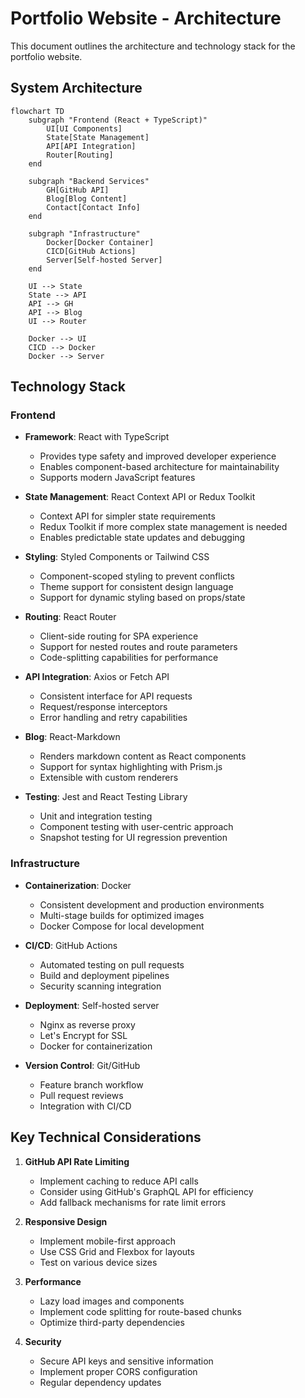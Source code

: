# Portfolio Website - Architecture

This document outlines the architecture and technology stack for the portfolio website.

## System Architecture

```mermaid
flowchart TD
    subgraph "Frontend (React + TypeScript)"
        UI[UI Components]
        State[State Management]
        API[API Integration]
        Router[Routing]
    end
    
    subgraph "Backend Services"
        GH[GitHub API]
        Blog[Blog Content]
        Contact[Contact Info]
    end
    
    subgraph "Infrastructure"
        Docker[Docker Container]
        CICD[GitHub Actions]
        Server[Self-hosted Server]
    end
    
    UI --> State
    State --> API
    API --> GH
    API --> Blog
    UI --> Router
    
    Docker --> UI
    CICD --> Docker
    Docker --> Server
```

## Technology Stack

### Frontend
- **Framework**: React with TypeScript
  - Provides type safety and improved developer experience
  - Enables component-based architecture for maintainability
  - Supports modern JavaScript features

- **State Management**: React Context API or Redux Toolkit
  - Context API for simpler state requirements
  - Redux Toolkit if more complex state management is needed
  - Enables predictable state updates and debugging

- **Styling**: Styled Components or Tailwind CSS
  - Component-scoped styling to prevent conflicts
  - Theme support for consistent design language
  - Support for dynamic styling based on props/state

- **Routing**: React Router
  - Client-side routing for SPA experience
  - Support for nested routes and route parameters
  - Code-splitting capabilities for performance

- **API Integration**: Axios or Fetch API
  - Consistent interface for API requests
  - Request/response interceptors
  - Error handling and retry capabilities

- **Blog**: React-Markdown
  - Renders markdown content as React components
  - Support for syntax highlighting with Prism.js
  - Extensible with custom renderers

- **Testing**: Jest and React Testing Library
  - Unit and integration testing
  - Component testing with user-centric approach
  - Snapshot testing for UI regression prevention

### Infrastructure
- **Containerization**: Docker
  - Consistent development and production environments
  - Multi-stage builds for optimized images
  - Docker Compose for local development

- **CI/CD**: GitHub Actions
  - Automated testing on pull requests
  - Build and deployment pipelines
  - Security scanning integration

- **Deployment**: Self-hosted server
  - Nginx as reverse proxy
  - Let's Encrypt for SSL
  - Docker for containerization

- **Version Control**: Git/GitHub
  - Feature branch workflow
  - Pull request reviews
  - Integration with CI/CD

## Key Technical Considerations

1. **GitHub API Rate Limiting**
   - Implement caching to reduce API calls
   - Consider using GitHub's GraphQL API for efficiency
   - Add fallback mechanisms for rate limit errors

2. **Responsive Design**
   - Implement mobile-first approach
   - Use CSS Grid and Flexbox for layouts
   - Test on various device sizes

3. **Performance**
   - Lazy load images and components
   - Implement code splitting for route-based chunks
   - Optimize third-party dependencies

4. **Security**
   - Secure API keys and sensitive information
   - Implement proper CORS configuration
   - Regular dependency updates